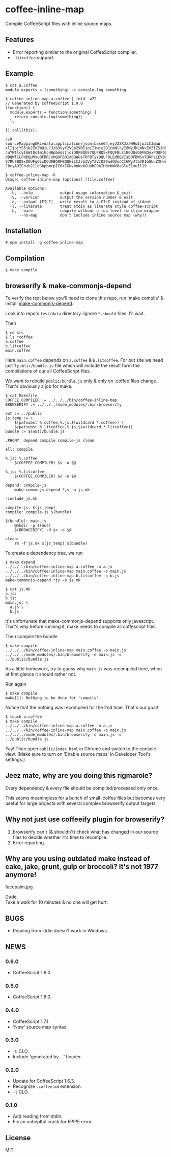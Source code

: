 # coffee-inline-map

Compile CoffeeScript files with inline source maps.

## Features

* Error reporting similar to the original CoffeeScript compiler.
* `.litcoffee` support.

## Example

```
$ cat a.coffee
module.exports = (something) -> console.log something

$ coffee-inline-map a.coffee | fold -w72
// Generated by CoffeeScript 1.9.0
(function() {
  module.exports = function(something) {
    return console.log(something);
  };

}).call(this);

//# sourceMappingURL=data:application/json;base64,eyJ2ZXJzaW9uIjozLCJmaW
xlIjoiYS5jb2ZmZWUiLCJzb3VyY2VSb290IjoiIiwic291cmNlcyI6WyJhLmNvZmZlZSJdLC
JuYW1lcyI6W10sIm1hcHBpbmdzIjoiO0FBQUE7QUFBQSxFQUFBLE1BQU0sQ0FBQyxPQUFQLE
dBQWlCLFNBQUMsU0FBRCxHQUFBO1dBQWUsT0FBTyxDQUFDLEdBQVIsQ0FBWSxTQUFaLEVBQW
Y7RUFBQSxDQUFqQixDQUFBO0FBQUEiLCJzb3VyY2VzQ29udGVudCI6WyJtb2R1bGUuZXhwb3
J0cyA9IChzb21ldGhpbmcpIC0+IGNvbnNvbGUubG9nIHNvbWV0aGluZ1xuIl19

$ coffee-inline-map -h
Usage: coffee-inline-map [options] [file.coffee]

Available options:
  -h, --help            output usage information & exit
  -V, --version         output the version number & exit
  -o, --output [FILE]   write result to a FILE instead of stdout
  -l, --literate        treat stdin as literate style coffee-script
  -b, --bare            compile without a top-level function wrapper
      --no-map          don't include inline source map (why?)

```

## Installation

    # npm install -g coffee-inline-map

## Compilation

    $ make compile

## browserify & make-commonjs-depend

To verify the text below you'll need to clone this repo, run 'make
compile' & install
[make-commonjs-depend](https://github.com/gromnitsky/make-commonjs-depend).

Look into repo's `test/data` directory. Ignore `*.should` files. I'll wait.

Then

```
$ cd src
$ ls *coffee
a.coffee
b.litcoffee
main.coffee

```

Here `main.coffee` depends on `a.coffee` & `b.litcoffee`. For out site
we need just 1 `public/bundle.js` file which will include the result form the
compilations of our all CoffeeScript files.

We want to rebuild `public/bundle.js` only & only on .coffee files
change. That's obviously a job for make.

```
$ cat Makefile
COFFEE_COMPILER := ../../../bin/coffee-inline-map
BROWSERIFY := ../../../node_modules/.bin/browserify

out := ../public
js_temp := \
	$(patsubst %.coffee,%.js,$(wildcard *.coffee)) \
	$(patsubst %.litcoffee,%.js,$(wildcard *.litcoffee))
bundle := $(out)/bundle.js

.PHONY: depend compile compile-js clean

all: compile

%.js: %.coffee
	$(COFFEE_COMPILER) $< -o $@

%.js: %.litcoffee
	$(COFFEE_COMPILER) $< -o $@

depend: compile-js
	make-commonjs-depend *js -o js.mk

-include js.mk

compile-js: $(js_temp)
compile: compile-js $(bundle)

$(bundle): main.js
	@mkdir -p $(out)
	$(BROWSERIFY) -d $< -o $@

clean:
	rm -f js.mk $(js_temp) $(bundle)

```

To create a dependency tree, we run

```
$ make depend
../../../bin/coffee-inline-map a.coffee -o a.js
../../../bin/coffee-inline-map main.coffee -o main.js
../../../bin/coffee-inline-map b.litcoffee -o b.js
make-commonjs-depend *js -o js.mk

```

```
$ cat js.mk
a.js:
b.js:
main.js: \
  a.js \
  b.js

```

It's unfortunate that make-commonjs-depend supports only
javascript. That's why before running it, make needs to compile all
coffescript files.

Then compile the bundle

```
$ make compile
../../../bin/coffee-inline-map main.coffee -o main.js
../../../node_modules/.bin/browserify -d main.js -o ../public/bundle.js

```

As a little homework, try to guess why `main.js` was recompiled here,
when at first glance it should rather not.

Run again

```
$ make compile
make[1]: Nothing to be done for 'compile'.

```

Notice that the nothing was recompiled for the 2nd time. That's our goal!

```
$ touch a.coffee
$ make compile
../../../bin/coffee-inline-map a.coffee -o a.js
../../../bin/coffee-inline-map main.coffee -o main.js
../../../node_modules/.bin/browserify -d main.js -o ../public/bundle.js

```

Yay! Then open `public/index.html` in Chrome and switch to the console
view. (Make sure to turn on 'Enable source maps' in Developer Tool's
settings.)

## Jeez mate, why are you doing this rigmarole?

Every dependency & every file should be compiled/processed only once.

This seems meaningless for a bunch of small .coffee files but becomes
very useful for large projects with several complex browserify output
targets.

## Why not just use coffeeify plugin for browserify?

1. browserify can't (& shouldn't) check what has changed in our source
   files to decide whether it's time to recompile.
2. Error reporting.

## Why are you using outdated make instead of cake, jake, grunt, gulp or broccoli? It's not 1977 anymore!

facepalm.jpg

Dude. <br/>
Take a walk for 10 minutes & no one will get hurt.

## BUGS

* Reading from stdin doesn't work in Windows.

## NEWS

### 0.6.0

* CoffeeScript 1.9.0.

### 0.5.0

* CoffeeScript 1.8.0.

### 0.4.0

* CoffeeScript 1.7.1
* 'New' source map syntax.

### 0.3.0

* `-b` CLO.
* Include 'generated by ...' header.

### 0.2.0

* Update for CoffeeScript 1.6.3.
* Recognize `.coffee.md` extension.
* `-l` CLO.

### 0.1.0

* Add reading from stdin.
* Fix an unheplful crash for EPIPE error.

## License

MIT.
